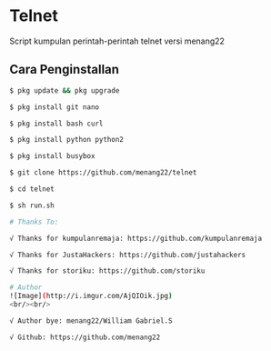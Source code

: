 # Telnet
Script kumpulan perintah-perintah telnet versi menang22

## Cara Penginstallan
```bash
$ pkg update && pkg upgrade

$ pkg install git nano

$ pkg install bash curl

$ pkg install python python2

$ pkg install busybox

$ git clone https://github.com/menang22/telnet

$ cd telnet

$ sh run.sh

# Thanks To:

√ Thanks for kumpulanremaja: https://github.com/kumpulanremaja

√ Thanks for JustaHackers: https://github.com/justahackers

√ Thanks for storiku: https://github.com/storiku

# Author
![Image](http://i.imgur.com/AjQIOik.jpg)
<br/><br/>

√ Author bye: menang22/William Gabriel.S

√ Github: https://github.com/menang22

